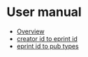 
User manual
===========

- [Overview](index.html)
- [creator id to eprint id](creatorid_to_eprintid.1.html)
- [eprint id to pub types](eprintid_pub_types.1.html)

